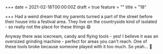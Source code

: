 +++
date = 2021-02-18T00:00:00Z
draft = true
feature = ""
title = "18"

+++
Had a weird dream that my parents turned a part of the street before their house into a festival area. They live on the countryside kind of isolated - so really not the place for these things 😄

Anyway there was icecream, candy and flying tools - yes! I believe it was an oversized grinding machine - perfect for areas you can't reach. One of these tools broke because someone played with it too much. So yeah... 🙈